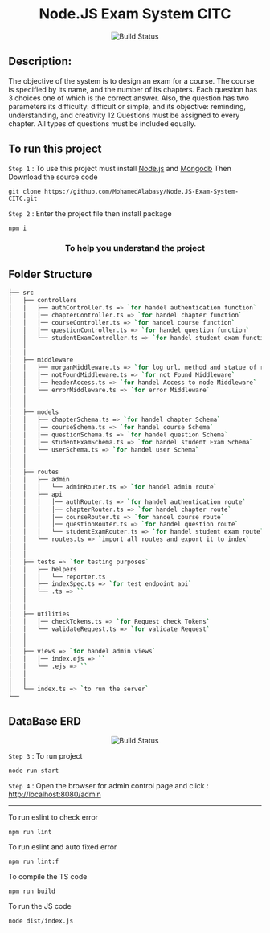 <h1 align="center">Node.JS Exam System CITC</h1>
<p align="center">
   <img src="https://user-images.githubusercontent.com/93389016/175972048-ee51e43d-2a19-47fb-9ce6-50e2941d2ddb.png" alt="Build Status">

## Description:

The objective of the system is to design an exam for a course. The course is specified by its name, and the number of its chapters. Each question has 3 choices one of which is the correct answer. Also, the question has two parameters its difficulty: difficult or simple, and its objective: reminding, understanding, and creativity 12 Questions must be assigned to every chapter. All types of questions must be included equally.

## To run this project

`Step 1` : To use this project must install [Node.js](https://nodejs.org/en/) and [Mongodb](https://www.mongodb.com/try/download/community) Then Download the source code

```
git clone https://github.com/MohamedAlabasy/Node.JS-Exam-System-CITC.git
```

`Step 2` : Enter the project file then install package

```
npm i
```

<h3 align="center">To help you understand the project</h3>

## Folder Structure

```bash
├── src
│   ├── controllers
│   │   ├── authController.ts => `for handel authentication function`
│   │   │── chapterController.ts => `for handel chapter function`
│   │   │── courseController.ts => `for handel course function`
│   │   │── questionController.ts => `for handel question function`
│   │   └── studentExamController.ts => `for handel student exam function`
│   │
│   │
│   ├── middleware
│   │   ├── morganMiddleware.ts => `for log url, method and statue of requests`
│   │   │── notFoundMiddleware.ts => `for not Found Middleware`
│   │   │── headerAccess.ts => `for handel Access to node Middleware`
│   │   └── errorMiddleware.ts => `for error Middleware`
│   │
│   │
│   ├── models
│   │   ├── chapterSchema.ts => `for handel chapter Schema`
│   │   │── courseSchema.ts => `for handel course Schema`
│   │   │── questionSchema.ts => `for handel question Schema`
│   │   │── studentExamSchema.ts => `for handel student Exam Schema`
│   │   └── userSchema.ts => `for handel user Schema`
│   │
│   │
│   ├── routes
│   │   ├── admin
│   │   │   └── adminRouter.ts => `for handel admin route`
│   │   ├── api
│   │   │   │── authRouter.ts => `for handel authentication route`
│   │   │   │── chapterRouter.ts => `for handel chapter route`
│   │   │   │── courseRouter.ts => `for handel course route`
│   │   │   │── questionRouter.ts => `for handel question route`
│   │   │   └── studentExamRouter.ts => `for handel student exam route`
│   │   └── routes.ts => `import all routes and export it to index`
│   │
│   │
│   ├── tests => `for testing purposes`
│   │   ├── helpers
│   │   │   └── reporter.ts
│   │   ├── indexSpec.ts => `for test endpoint api`
│   │   └── .ts => ``
│   │
│   │
│   ├── utilities
│   │   │── checkTokens.ts => `for Request check Tokens`
│   │   └── validateRequest.ts => `for validate Request`
│   │
│   │
│   ├── views => `for handel admin views`
│   │   │── index.ejs => ``
│   │   └── .ejs => ``
│   │
│   │
│   └── index.ts => `to run the server`
└──
```

## DataBase ERD

<p align="center">
   <img src="https://user-images.githubusercontent.com/93389016/175788607-24ef1566-169e-47ce-ba39-30045b905346.jpg" alt="Build Status">
</p>

`Step 3` : To run project

```
node run start
```

`Step 4` : Open the browser for admin control page and click : [http://localhost:8080/admin](http://localhost:8080/admin)

<hr>

To run eslint to check error

```
npm run lint
```

To run eslint and auto fixed error

```
npm run lint:f
```

To compile the TS code

```
npm run build
```

To run the JS code

```
node dist/index.js
```
